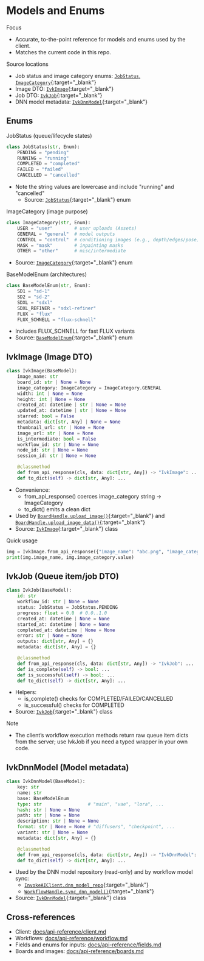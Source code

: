 # Models and Enums

Focus
- Accurate, to-the-point reference for models and enums used by the client.
- Matches the current code in this repo.

Source locations
- Job status and image category enums: [`JobStatus`, `ImageCategory`](https://github.com/CodeGandee/invokeai-py-client/blob/main/src/invokeai_py_client/models.py#L17){:target="_blank"}
- Image DTO: [`IvkImage`](https://github.com/CodeGandee/invokeai-py-client/blob/main/src/invokeai_py_client/models.py#L117){:target="_blank"}
- Job DTO: [`IvkJob`](https://github.com/CodeGandee/invokeai-py-client/blob/main/src/invokeai_py_client/models.py#L196){:target="_blank"}
- DNN model metadata: [`IvkDnnModel`](https://github.com/CodeGandee/invokeai-py-client/blob/main/src/invokeai_py_client/models.py#L283){:target="_blank"}

## Enums

JobStatus (queue/lifecycle states)
```python
class JobStatus(str, Enum):
    PENDING = "pending"
    RUNNING = "running"
    COMPLETED = "completed"
    FAILED = "failed"
    CANCELLED = "cancelled"
```
- Note the string values are lowercase and include "running" and "cancelled"
  - Source: [`JobStatus`](https://github.com/CodeGandee/invokeai-py-client/blob/main/src/invokeai_py_client/models.py#L17){:target="_blank"} enum

ImageCategory (image purpose)
```python
class ImageCategory(str, Enum):
    USER = "user"        # user uploads (Assets)
    GENERAL = "general"  # model outputs
    CONTROL = "control"  # conditioning images (e.g., depth/edges/pose)
    MASK = "mask"        # inpainting masks
    OTHER = "other"      # misc/intermediate
```
- Source: [`ImageCategory`](https://github.com/CodeGandee/invokeai-py-client/blob/main/src/invokeai_py_client/models.py#L32){:target="_blank"} enum

BaseModelEnum (architectures)
```python
class BaseModelEnum(str, Enum):
    SD1 = "sd-1"
    SD2 = "sd-2"
    SDXL = "sdxl"
    SDXL_REFINER = "sdxl-refiner"
    FLUX = "flux"
    FLUX_SCHNELL = "flux-schnell"
```
- Includes FLUX_SCHNELL for fast FLUX variants
- Source: [`BaseModelEnum`](https://github.com/CodeGandee/invokeai-py-client/blob/main/src/invokeai_py_client/models.py#L77){:target="_blank"} enum

## IvkImage (Image DTO)

```python
class IvkImage(BaseModel):
    image_name: str
    board_id: str | None = None
    image_category: ImageCategory = ImageCategory.GENERAL
    width: int | None = None
    height: int | None = None
    created_at: datetime | str | None = None
    updated_at: datetime | str | None = None
    starred: bool = False
    metadata: dict[str, Any] | None = None
    thumbnail_url: str | None = None
    image_url: str | None = None
    is_intermediate: bool = False
    workflow_id: str | None = None
    node_id: str | None = None
    session_id: str | None = None

    @classmethod
    def from_api_response(cls, data: dict[str, Any]) -> "IvkImage": ...
    def to_dict(self) -> dict[str, Any]: ...
```
- Convenience:
  - from_api_response() coerces image_category string → ImageCategory
  - to_dict() emits a clean dict
- Used by [`BoardHandle.upload_image()`](https://github.com/CodeGandee/invokeai-py-client/blob/main/src/invokeai_py_client/board/board_handle.py#L182){:target="_blank"} and [`BoardHandle.upload_image_data()`](https://github.com/CodeGandee/invokeai-py-client/blob/main/src/invokeai_py_client/board/board_handle.py#L272){:target="_blank"}
- Source: [`IvkImage`](https://github.com/CodeGandee/invokeai-py-client/blob/main/src/invokeai_py_client/models.py#L117){:target="_blank"} class

Quick usage
```python
img = IvkImage.from_api_response({"image_name": "abc.png", "image_category": "general"})
print(img.image_name, img.image_category.value)
```

## IvkJob (Queue item/job DTO)

```python
class IvkJob(BaseModel):
    id: str
    workflow_id: str | None = None
    status: JobStatus = JobStatus.PENDING
    progress: float = 0.0  # 0.0..1.0
    created_at: datetime | None = None
    started_at: datetime | None = None
    completed_at: datetime | None = None
    error: str | None = None
    outputs: dict[str, Any] = {}
    metadata: dict[str, Any] = {}

    @classmethod
    def from_api_response(cls, data: dict[str, Any]) -> "IvkJob": ...
    def is_complete(self) -> bool: ...
    def is_successful(self) -> bool: ...
    def to_dict(self) -> dict[str, Any]: ...
```
- Helpers:
  - is_complete() checks for COMPLETED/FAILED/CANCELLED
  - is_successful() checks for COMPLETED
- Source: [`IvkJob`](https://github.com/CodeGandee/invokeai-py-client/blob/main/src/invokeai_py_client/models.py#L196){:target="_blank"} class

Note
- The client’s workflow execution methods return raw queue item dicts from the server; use IvkJob if you need a typed wrapper in your own code.

## IvkDnnModel (Model metadata)

```python
class IvkDnnModel(BaseModel):
    key: str
    name: str
    base: BaseModelEnum
    type: str                 # "main", "vae", "lora", ...
    hash: str | None = None
    path: str | None = None
    description: str | None = None
    format: str | None = None # "diffusers", "checkpoint", ...
    variant: str | None = None
    metadata: dict[str, Any] = {}

    @classmethod
    def from_api_response(cls, data: dict[str, Any]) -> "IvkDnnModel": ...
    def to_dict(self) -> dict[str, Any]: ...
```
- Used by the DNN model repository (read-only) and by workflow model sync:
  - [`InvokeAIClient.dnn_model_repo`](https://github.com/CodeGandee/invokeai-py-client/blob/main/src/invokeai_py_client/client.py#L281){:target="_blank"}
  - [`WorkflowHandle.sync_dnn_model()`](https://github.com/CodeGandee/invokeai-py-client/blob/main/src/invokeai_py_client/workflow/workflow_handle.py#L1649){:target="_blank"}
- Source: [`IvkDnnModel`](https://github.com/CodeGandee/invokeai-py-client/blob/main/src/invokeai_py_client/models.py#L283){:target="_blank"} class

## Cross-references

- Client: [docs/api-reference/client.md](client.md)
- Workflows: [docs/api-reference/workflow.md](workflow.md)
- Fields and enums for inputs: [docs/api-reference/fields.md](fields.md)
- Boards and images: [docs/api-reference/boards.md](boards.md)